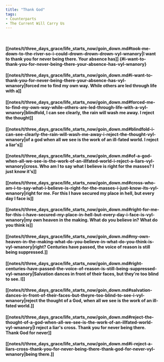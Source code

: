 ```yaml
---
title: "Thank God"
tags:
- Counterparts
- The Current Will Carry Us
---
```

&nbsp;
#### [[notes/t/three_days_grace/life_starts_now/goin_down.md#took-me-down-to-the-river-so-i-could-drown-drown-drown-vyl-wnanory|I want to thank you for never being there. Your absence has]] {#i-want-to-thank-you-for-never-being-there-your-absence-has-vyl-wnanory}
#### [[notes/t/three_days_grace/life_starts_now/goin_down.md#i-want-to-thank-you-for-never-being-there-your-absence-has-vyl-wnanory|forced me to find my own way. While others are led through life with a]]
#### [[notes/t/three_days_grace/life_starts_now/goin_down.md#forced-me-to-find-my-own-way-while-others-are-led-through-life-with-a-vyl-wnanory|blindfold, I can see clearly, the rain will wash me away. I reject the thought]]
#### [[notes/t/three_days_grace/life_starts_now/goin_down.md#blindfold-i-can-see-clearly-the-rain-will-wash-me-away-i-reject-the-thought-vyl-wnanory|of a god when all we see is the work of an ill-fated world. I reject a liar's]]
#### [[notes/t/three_days_grace/life_starts_now/goin_down.md#of-a-god-when-all-we-see-is-the-work-of-an-illfated-world-i-reject-a-liars-vyl-wnanory|cross. Who am I to say what I believe is right for the masses? I just know it's]]
#### [[notes/t/three_days_grace/life_starts_now/goin_down.md#cross-who-am-i-to-say-what-i-believe-is-right-for-the-masses-i-just-know-its-vyl-wnanory|right for me. For this I have secured my place in hell, but every day I face is]]
#### [[notes/t/three_days_grace/life_starts_now/goin_down.md#right-for-me-for-this-i-have-secured-my-place-in-hell-but-every-day-i-face-is-vyl-wnanory|my own heaven in the making. What do you believe in? What do you think is]]
#### [[notes/t/three_days_grace/life_starts_now/goin_down.md#my-own-heaven-in-the-making-what-do-you-believe-in-what-do-you-think-is-vyl-wnanory|right? Centuries have passed, the voice of reason is still being suppressed.]]
#### [[notes/t/three_days_grace/life_starts_now/goin_down.md#right-centuries-have-passed-the-voice-of-reason-is-still-being-suppressed-vyl-wnanory|Salvation dances in front of their faces, but they're too blind to see. I]]
#### [[notes/t/three_days_grace/life_starts_now/goin_down.md#salvation-dances-in-front-of-their-faces-but-theyre-too-blind-to-see-i-vyl-wnanory|reject the thought of a God, when all we see is the work of an ill-fated world.]]
#### [[notes/t/three_days_grace/life_starts_now/goin_down.md#reject-the-thought-of-a-god-when-all-we-see-is-the-work-of-an-illfated-world-vyl-wnanory|I reject a liar's cross. Thank you for never being there. Thank God for never]]
#### [[notes/t/three_days_grace/life_starts_now/goin_down.md#i-reject-a-liars-cross-thank-you-for-never-being-there-thank-god-for-never-vyl-wnanory|being there.]]
